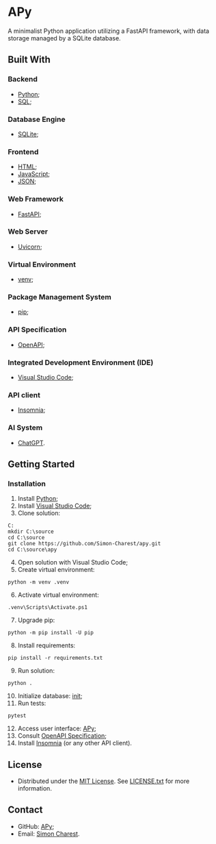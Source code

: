 # APy
A minimalist Python application utilizing a FastAPI framework, with data storage managed by a SQLite database.

## Built With

### Backend
- [Python](https://www.python.org);
- [SQL](https://en.wikipedia.org/wiki/SQL);

### Database Engine
- [SQLite](https://www.sqlite.org/);

### Frontend
- [HTML](https://html.spec.whatwg.org/);
- [JavaScript](https://www.javascript.com/);
- [JSON](https://www.json.org/);

### Web Framework
- [FastAPI](https://fastapi.tiangolo.com);

### Web Server
- [Uvicorn](https://www.uvicorn.org/);

### Virtual Environment
- [venv](https://docs.python.org/library/venv);

### Package Management System
- [pip](https://pip.pypa.io);

### API Specification
- [OpenAPI](https://www.openapis.org/);

### Integrated Development Environment (IDE)
- [Visual Studio Code](https://code.visualstudio.com);

### API client
- [Insomnia](https://insomnia.rest/products/insomnia);

### AI System
- [ChatGPT](https://chat.openai.com/).

## Getting Started

### Installation
1. Install [Python](https://www.python.org/downloads/);
2. Install [Visual Studio Code](https://code.visualstudio.com/download);
3. Clone solution:
```
C:
mkdir C:\source
cd C:\source
git clone https://github.com/Simon-Charest/apy.git
cd C:\source\apy
```
4. Open solution with Visual Studio Code;
5. Create virtual environment:
```
python -m venv .venv
```
6. Activate virtual environment:
```
.venv\Scripts\Activate.ps1
```
7. Upgrade pip:
```
python -m pip install -U pip
```
8. Install requirements:
```
pip install -r requirements.txt
```
9. Run solution:
```
python .
```
10. Initialize database: [init](http://localhost:8000/init);
11. Run tests:
```
pytest
```
12. Access user interface: [APy](http://localhost:8000);
13. Consult [OpenAPI Specification](http://localhost:8000/docs);
14. Install [Insomnia](https://insomnia.rest/products/insomnia) (or any other API client).

## License
- Distributed under the [MIT License](https://opensource.org/license/mit/). See [LICENSE.txt](./LICENSE.txt) for more information.

## Contact
- GitHub: [APy](https://github.com/Simon-Charest/apy);
- Email: [Simon Charest](mailto:simoncharest@gmail.com).
